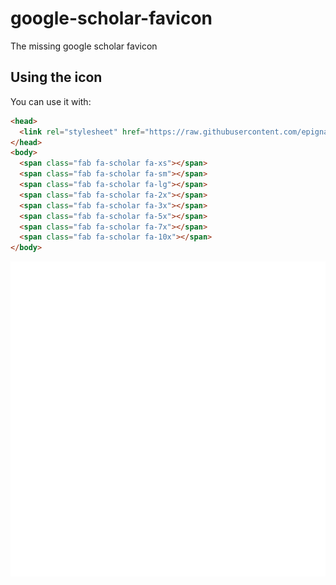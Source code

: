 # google-scholar-favicon
The missing google scholar favicon


## Using the icon
You can use it with:
```html
<head>
  <link rel="stylesheet" href="https://raw.githubusercontent.com/epignatelli/google-scholar-favicon/main/scholar.css">
</head>
<body>
  <span class="fab fa-scholar fa-xs"></span>
  <span class="fab fa-scholar fa-sm"></span>
  <span class="fab fa-scholar fa-lg"></span>
  <span class="fab fa-scholar fa-2x"></span>
  <span class="fab fa-scholar fa-3x"></span>
  <span class="fab fa-scholar fa-5x"></span>
  <span class="fab fa-scholar fa-7x"></span>
  <span class="fab fa-scholar fa-10x"></span>  
</body>
```


<div align="center">
    <img src="css_injection.svg" alt="css-in-readme">
</div>

<div>
  <span class="fab fa-scholar fa-xs"></span>
  <span class="fab fa-scholar fa-sm"></span>
  <span class="fab fa-scholar fa-lg"></span>
  <span class="fab fa-scholar fa-2x"></span>
  <span class="fab fa-scholar fa-3x"></span>
  <span class="fab fa-scholar fa-5x"></span>
  <span class="fab fa-scholar fa-7x"></span>
  <span class="fab fa-scholar fa-10x"></span>
</div>
